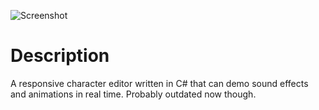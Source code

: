 ![Screenshot](http://i.imgur.com/hPvbk2p.jpg)

# Description

A responsive character editor written in C# that can demo sound
effects and animations in real time.  Probably outdated now though.
